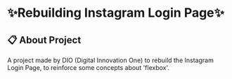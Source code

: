 <h1> ✨Rebuilding Instagram Login Page✨</h1> 

<h2> 📋 About Project </h2>
<p> A project made by DIO (Digital Innovation One) to rebuild the Instagram Login Page, to reinforce some concepts about 'flexbox'. </p>
